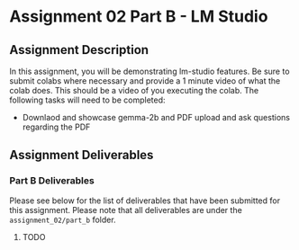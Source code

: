 # Assignment 02 Part B - LM Studio

## Assignment Description

In this assignment, you will be demonstrating lm-studio features. Be sure to submit colabs where necessary and provide a 1 minute video of what the colab does. This should be a video of you executing the colab. The following tasks will need to be completed:

- Downlaod and showcase gemma-2b and PDF upload and ask questions regarding the PDF

## Assignment Deliverables

### Part B Deliverables

Please see below for the list of deliverables that have been submitted for this assignment. Please note that all deliverables are under the `assignment_02/part_b` folder.

1. TODO
